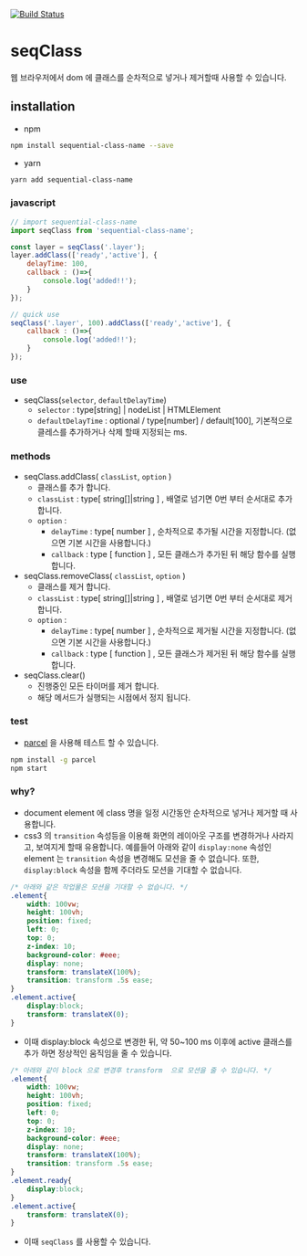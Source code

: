 [![Build Status](https://travis-ci.org/eyekorea/sequential-class-name.svg?branch=master)](https://travis-ci.org/eyekorea/sequential-class-name)

# seqClass
웹 브라우저에서 dom 에 클래스를 순차적으로 넣거나 제거할때 사용할 수 있습니다.

## installation
- npm
```sh
npm install sequential-class-name --save
```
- yarn
```sh
yarn add sequential-class-name
```

### javascript
```js
// import sequential-class-name
import seqClass from 'sequential-class-name';

const layer = seqClass('.layer');
layer.addClass(['ready','active'], {
    delayTime: 100,
    callback : ()=>{
        console.log('added!!');
    }
});

// quick use
seqClass('.layer', 100).addClass(['ready','active'], {
    callback : ()=>{
        console.log('added!!');
    }
});

```

### use
- seqClass(`selector`, `defaultDelayTime`)
    - `selector` : type[string] | nodeList | HTMLElement 
    - `defaultDelayTime` : optional / type[number] / default[100], 기본적으로 클레스를 추가하거나 삭제 할때 지정되는 ms. 

### methods
- seqClass.addClass( `classList`, `option` )
    - 클래스를 추가 합니다.
    - `classList` : type[ string[]|string ] , 배열로 넘기면 0번 부터 순서대로 추가 합니다.
    - `option` : 
        - `delayTime` : type[ number ] , 순차적으로 추가될 시간을 지정합니다. (없으면 기본 시간을 사용합니다.)
        - `callback` : type [ function ] , 모든 클래스가 추가된 뒤 해당 함수를 실행합니다.  
- seqClass.removeClass( `classList`, `option` )
    - 클래스를 제거 합니다.
    - `classList` : type[ string[]|string ] , 배열로 넘기면 0번 부터 순서대로 제거 합니다.
    - `option` : 
        - `delayTime` : type[ number ] , 순차적으로 제거될 시간을 지정합니다. (없으면 기본 시간을 사용합니다.)
        - `callback` : type [ function ] , 모든 클래스가 제거된 뒤 해당 함수를 실행합니다.  
- seqClass.clear()
    - 진행중인 모든 타이머를 제거 합니다.
    - 해당 메서드가 실행되는 시점에서 정지 됩니다.

### test
- [parcel](https://parceljs.org/) 을 사용해 테스트 할 수 있습니다.
```sh
npm install -g parcel
npm start
```

### why?
- document element 에 class 명을 일정 시간동안 순차적으로 넣거나 제거할 때 사용합니다.
- css3 의 `transition` 속성등을 이용해 화면의 레이아웃 구조를 변경하거나 사라지고, 보여지게 할때 유용합니다. 예를들어 아래와 같이 `display:none` 속성인 element 는 `transition` 속성을 변경해도 모션을 줄 수 없습니다. 또한, `display:block` 속성을 함께 주더라도 모션을 기대할 수 없습니다.
```css
/* 아래와 같은 작업물은 모션을 기대할 수 없습니다. */
.element{
    width: 100vw;
    height: 100vh;
    position: fixed;
    left: 0;
    top: 0;
    z-index: 10;
    background-color: #eee;
    display: none;
    transform: translateX(100%);
    transition: transform .5s ease;
}
.element.active{
    display:block;
    transform: translateX(0);
}
```

- 이때 display:block 속성으로 변경한 뒤, 약 50~100 ms 이후에 active 클래스를 추가 하면 정상적인 움직임을 줄 수 있습니다.
```css
/* 아래와 같이 block 으로 변경후 transform  으로 모션을 줄 수 있습니다. */
.element{
    width: 100vw;
    height: 100vh;
    position: fixed;
    left: 0;
    top: 0;
    z-index: 10;
    background-color: #eee;
    display: none;
    transform: translateX(100%);
    transition: transform .5s ease;
}
.element.ready{
    display:block;
}
.element.active{
    transform: translateX(0);
}
```
- 이때 `seqClass` 를 사용할 수 있습니다.